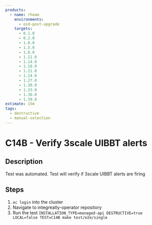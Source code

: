 ```yaml
---
products:
  - name: rhoam
    environments:
      - osd-post-upgrade
    targets:
      - 0.1.0
      - 0.2.0
      - 1.0.0
      - 1.5.0
      - 1.8.0
      - 1.11.0
      - 1.14.0
      - 1.18.0
      - 1.21.0
      - 1.24.0
      - 1.27.0
      - 1.30.0
      - 1.33.0
      - 1.36.0
      - 1.39.0
estimate: 15m
tags:
  - destructive
  - manual-selection
---
```


# C14B - Verify 3scale UIBBT alerts

## Description

Test was automated. Test will verify if 3scale UIBBT alerts are firing

## Steps

1. `oc login` into the cluster
2. Navigate to integreatly-operator repository
3. Run the test `INSTALLATION_TYPE=managed-api DESTRUCTIVE=true LOCAL=false TEST=C14B make test/e2e/single`
